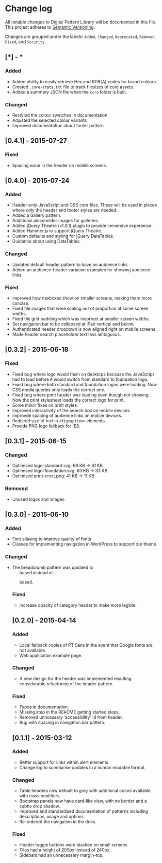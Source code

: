 # Change log

All notable changes to Digital Pattern Library will be documented in this file.
This project adheres to [Semantic Versioning](http://semver.org/).

Changes are grouped under the labels: `Added`, `Changed`, `Deprecated`, 
`Removed`, `Fixed`, and `Security`.


## [*] - *

### Added
- Added ability to easily retrieve Hex and RGB(A) codes for brand colours.
- Created `.core-stats.txt` file to track filesizes of core assets.
- Added a summary JSON file when the `core` folder is built.

### Changed
- Restyled the colour swatches in documentation
- Adjusted the selected colour variants
- Improved documentation about footer pattern


## [0.4.1] - 2015-07-27

### Fixed
- Spacing issue in the header on mobile screens.


## [0.4.0] - 2015-07-24

### Added
- Header-only JavaScript and CSS core files. 
  These will be used in places where only the header and footer styles are 
  needed.
- Added a Gallery pattern.
- Additional placeholder images for galleries.
- Added jQuery Theatre (v1.0.1) plugin to provide immersive experience.
- Added Hammer.js to support jQuery Theatre.
- Custom defaults and styling for jQuery DataTables.
- Guidance about using DataTables.

### Changed
- Updated default header pattern to have no audience links
- Added an audience-header variation examples for showing audience links.

### Fixed
- Improved how navboxes show on smaller screens, making them more concise.
- Fixed tile images that were scaling out of proportion at some screen widths.
- Fixed tile grid padding which was incorrect at smaller screen widths.
- Set navigation bar to be collapsed at iPad vertical and below.
- Authenticated header dropdown is now aligned right on mobile screens.
- Made header search placeholder text less ambiguous.


## [0.3.2] - 2015-06-18

### Fixed
- Fixed bug where logo would flash on desktops because the
  JavaScript had to load before it would switch from standard to foundation logo.
- Fixed bug where both standard and foundation logos were loading. Now CSS media queries only loads the correct one.
- Fixed bug where print header was loading even though not showing. Now the print stylesheet loads the correct logo for print.
- Some minor fixes on print styles. 
- Improved interactivity of the search box on mobile devices.
- Improvde spacing of audience links on mobile devices.
- Reduced size of text in `<figcaption>` elements.
- Provide PNG logo fallback for IE8.


## [0.3.1] - 2015-06-15

### Changed
- Optimised logo-standard.svg:      69 KB -> 41 KB
- Optimised logo-foundation.svg:    60 KB -> 33 KB
- Optimised print-crest.png:        41 KB -> 11 KB

### Removed 
- Unused logos and images.


## [0.3.0] - 2015-06-10
### Added
- Font aliasing to improve quality of fonts
- Classes for implementing navigation in WordPress to support our theme.

### Changed
- The breadcrumb pattern was updated to <ul> based instead of <p> based.

### Fixed
- Increase opacity of category header to make more legible.


## [0.2.0] - 2015-04-14
### Added
- Local fallback copies of PT Sans in the event that Google fonts are not available.
- Web application example page.

### Changed
- A new design for the header was implemented resulting considerable 
  refactoring of the header pattern.

### Fixed
- Typos in documentation.
- Missing step in the README getting started steps.
- Removed unncessary 'accessibility' id from header.
- Bug with spacing in navigation bar pattern.


## [0.1.1] - 2015-03-12
### Added
- Better support for links within alert elements.
- Change log to summarise updates in a human readable format.

### Changed
- Table headers now default to grey with additional colors available with 
  class modifiers.
- Bootstrap panels now have card-like view, with no border and a subtle drop
  shadow.
- Improved and standardised documentation of patterns including descriptions, usage and options.
- Re-ordered the navigation in the docs.

### Fixed
- Header toggle buttons were stacked on small screens.
- Tiles had a height of 200px instead of 240px.
- Sidebars had an unnecessary margin-top.

